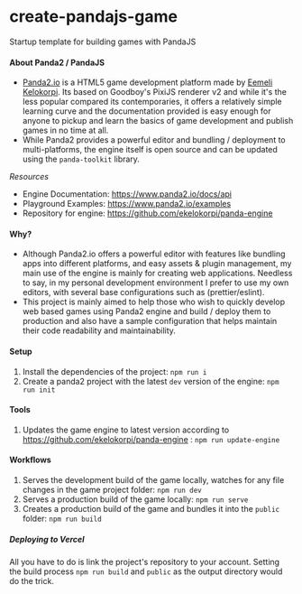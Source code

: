 # create-pandajs-game
Startup template for building games with PandaJS

#### About Panda2 / PandaJS

- [Panda2.io](https://www.panda2.io/) is a HTML5 game development platform made by [Eemeli Kelokorpi](https://github.com/ekelokorpi). Its based on Goodboy's PixiJS renderer v2 and while it's the less popular compared its contemporaries, it offers a relatively simple learning curve and the documentation provided is easy enough for anyone to pickup and learn the basics of game development and publish games in no time at all.
- While Panda2 provides a powerful editor and bundling / deployment to multi-platforms, the engine itself is open source and can be updated using the `panda-toolkit` library.

*Resources*

- Engine Documentation: https://www.panda2.io/docs/api
- Playground Examples: https://www.panda2.io/examples
- Repository for engine: https://github.com/ekelokorpi/panda-engine

#### Why?

- Although Panda2.io offers a powerful editor with features like bundling apps into different platforms, and easy assets & plugin management, my main use of the engine is mainly for creating web applications. Needless to say, in my personal development environment I prefer to use my own editors, with several base configurations such as (prettier/eslint). 
- This project is mainly aimed to help those who wish to quickly develop web based games using Panda2 engine and build / deploy them to production and also have a sample configuration that helps maintain their code readability and maintainability.

#### Setup

1. Install the dependencies of the project:
`npm run i`
2. Create a panda2 project with the latest `dev` version of the engine:
`npm run init`

#### Tools

1. Updates the game engine to latest version according to https://github.com/ekelokorpi/panda-engine :
`npm run update-engine`
#### Workflows

1. Serves the development build of the game locally, watches for any file changes in the game project folder:
`npm run dev`
2. Serves a production build of the game locally:
`npm run serve`
3. Creates a production build of the game and bundles it into the `public` folder:
`npm run build`

##### Deploying to Vercel

All you have to do is link the project's repository to your account.
Setting the build process `npm run build` and `public` as the output directory would do the trick.